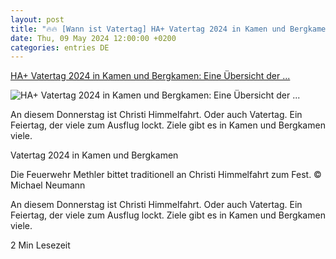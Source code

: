 ```yaml
---
layout: post
title: "🔥🔥 [Wann ist Vatertag] HA+ Vatertag 2024 in Kamen und Bergkamen: Eine Übersicht der ..."
date: Thu, 09 May 2024 12:00:00 +0200
categories: entries DE
---
```

[HA+ Vatertag 2024 in Kamen und Bergkamen: Eine Übersicht der ...](https://www.hellwegeranzeiger.de/bergkamen/vatertag-2024-in-kamen-und-bergkamen-uebersicht-festivitaeten-w877530-1001076164/)

![HA+ Vatertag 2024 in Kamen und Bergkamen: Eine Übersicht der ...](https://www.hellwegeranzeiger.de/wp-content/uploads/2024/05/08/15/630_0900_3748678_Vatertag_6_KAS_METHL_FW_LG_Methler_Tag_-1312x656.jpg)

An diesem Donnerstag ist Christi Himmelfahrt. Oder auch Vatertag. Ein Feiertag, der viele zum Ausflug lockt. Ziele gibt es in Kamen und Bergkamen viele.

Vatertag 2024 in Kamen und Bergkamen

Die Feuerwehr Methler bittet traditionell an Christi Himmelfahrt zum Fest. © Michael Neumann

An diesem Donnerstag ist Christi Himmelfahrt. Oder auch Vatertag. Ein Feiertag, der viele zum Ausflug lockt. Ziele gibt es in Kamen und Bergkamen viele.

2 Min Lesezeit

